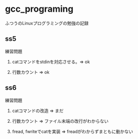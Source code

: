 # gcc_programing
ふつうのLinuxプログラミングの勉強の記録

## ss5

練習問題

1) catコマンドをstdinを対応させる。=> ok


2) 行数カウント                    => ok

## ss6

練習問題

1) catコマンドの改造 => まだ


2) 行数カウント => ファイル末端の改行がわからない


3) fread, fwriteでcatを実装 => freadがわからずまともに動かない
